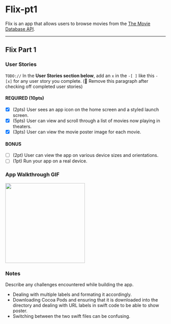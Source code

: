 # Flix-pt1

Flix is an app that allows users to browse movies from the [The Movie Database API](http://docs.themoviedb.apiary.io/#).

---

## Flix Part 1

### User Stories
`TODO://` In the **User Stories section below**, add an `x` in the `-[ ]` like this `- [x]` for any user story you complete. (🚫 Remove this paragraph after checking off completed user stories)

#### REQUIRED (10pts)
- [x] (2pts) User sees an app icon on the home screen and a styled launch screen.
- [x] (5pts) User can view and scroll through a list of movies now playing in theaters.
- [x] (3pts) User can view the movie poster image for each movie.

#### BONUS
- [ ] (2pt) User can view the app on various device sizes and orientations.
- [ ] (1pt) Run your app on a real device.

### App Walkthrough GIF

<img src="https://media.giphy.com/media/Ai15FKgg31VGxpFXFg/giphy.gif" width=250><br>

### Notes
Describe any challenges encountered while building the app.
* Dealing with multiple labels and formating it accordingly. 
* Downloading Cocoa Pods and ensuring that it is downloaded into the directory and dealing with URL labels in swift code to be able to show poster. 
* Switching between the two swift files can be confusing. 
